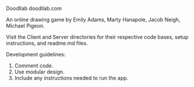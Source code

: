 Doodllab
doodllab.com

An online drawing game by Emily Adams, Marty Hanapole, Jacob Neigh, Michael Pigeon.

Visit the Client and Server directories for their respective code bases, setup instructions, and readme.md files.

Development guidelines:
1. Comment code.
2. Use modular design.
3. Include any instructions needed to run the app.
